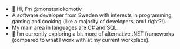- 👋 Hi, I’m @monsterlokomotiv
- A software developer from Sweden with interests in programming, gaming and cooking (like a majority of developers, am I right?!). 
- My main area in languages are C# and SQL. 
- 🌱 I’m currently exploring a bit more of alternative .NET frameworks (compared to what I work with at my current workplace). 

<!---
monsterlokomotiv/monsterlokomotiv is a ✨ special ✨ repository because its `README.md` (this file) appears on your GitHub profile.
You can click the Preview link to take a look at your changes.
--->

